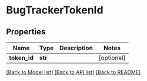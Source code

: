 # BugTrackerTokenId

## Properties
Name | Type | Description | Notes
------------ | ------------- | ------------- | -------------
**token_id** | **str** |  | [optional] 

[[Back to Model list]](../README.md#documentation-for-models) [[Back to API list]](../README.md#documentation-for-api-endpoints) [[Back to README]](../README.md)

